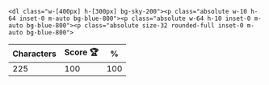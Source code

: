 `<dl class="w-[400px] h-[300px] bg-sky-200"><p class="absolute w-10 h-64 inset-0 m-auto bg-blue-800"><p class="absolute w-64 h-10 inset-0 m-auto bg-blue-800"><p class="absolute size-32 rounded-full inset-0 m-auto bg-blue-800">`

| Characters | Score 🏆 | %   |
| ---------- | -------- | --- |
| 225        | 100      | 100 |

